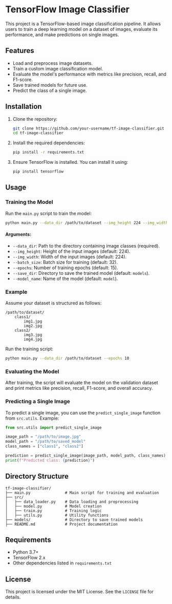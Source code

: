 # TensorFlow Image Classifier

This project is a TensorFlow-based image classification pipeline. It allows users to train a deep learning model on a dataset of images, evaluate its performance, and make predictions on single images.

## Features
- Load and preprocess image datasets.
- Train a custom image classification model.
- Evaluate the model's performance with metrics like precision, recall, and F1-score.
- Save trained models for future use.
- Predict the class of a single image.

## Installation

1. Clone the repository:
   ```bash
   git clone https://github.com/your-username/tf-image-classifier.git
   cd tf-image-classifier
   ```

2. Install the required dependencies:
   ```bash
   pip install -r requirements.txt
   ```

3. Ensure TensorFlow is installed. You can install it using:
   ```bash
   pip install tensorflow
   ```

## Usage

### Training the Model
Run the `main.py` script to train the model:
```bash
python main.py --data_dir /path/to/dataset --img_height 224 --img_width 224 --batch_size 32 --epochs 15 --save_dir models --model_name my_model
```

#### Arguments:
- `--data_dir`: Path to the directory containing image classes (required).
- `--img_height`: Height of the input images (default: 224).
- `--img_width`: Width of the input images (default: 224).
- `--batch_size`: Batch size for training (default: 32).
- `--epochs`: Number of training epochs (default: 15).
- `--save_dir`: Directory to save the trained model (default: `models`).
- `--model_name`: Name of the model (default: `model`).

### Example
Assume your dataset is structured as follows:
```
/path/to/dataset/
    class1/
        img1.jpg
        img2.jpg
    class2/
        img3.jpg
        img4.jpg
```

Run the training script:
```bash
python main.py --data_dir /path/to/dataset --epochs 10
```

### Evaluating the Model
After training, the script will evaluate the model on the validation dataset and print metrics like precision, recall, F1-score, and overall accuracy.

### Predicting a Single Image
To predict a single image, you can use the `predict_single_image` function from `src.utils`. Example:
```python
from src.utils import predict_single_image

image_path = "/path/to/image.jpg"
model_path = "/path/to/saved_model"
class_names = ["class1", "class2"]

prediction = predict_single_image(image_path, model_path, class_names)
print(f"Predicted class: {prediction}")
```

## Directory Structure
```
tf-image-classifier/
├── main.py               # Main script for training and evaluation
├── src/
│   ├── data_loader.py    # Data loading and preprocessing
│   ├── model.py          # Model creation
│   ├── train.py          # Training logic
│   ├── utils.py          # Utility functions
├── models/               # Directory to save trained models
├── README.md             # Project documentation
```

## Requirements
- Python 3.7+
- TensorFlow 2.x
- Other dependencies listed in `requirements.txt`

## License
This project is licensed under the MIT License. See the `LICENSE` file for details.
